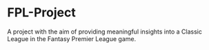 # FPL-Project
A project with the aim of providing meaningful insights into a Classic League in the Fantasy Premier League game.

